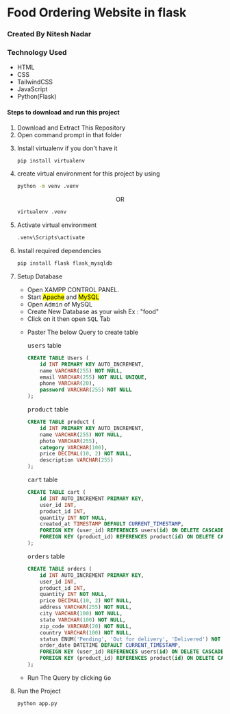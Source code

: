 <h1>Food Ordering Website in flask</h1>

<h3>Created By Nitesh Nadar</h3>

<h3>Technology Used</h3>
<ul>
<li>HTML</li>
<li>CSS</li>
<li>TailwindCSS</li>
<li>JavaScript</li>
<li>Python(Flask)</li>
</ul>

<h4>Steps to download and run this project</h4>

<ol start="1">
<li>Download and Extract This Repository</li>
<li>Open command prompt in that folder</li>
<li><p>Install virtualenv if you don't have it</p>  
    
```bash
pip install virtualenv
```

</li>
<li><p>create virtual environment for this project by using</p>

```bash
python -m venv .venv
```
<p align="center">OR</p>

```bash
virtualenv .venv
```
</li>
<li>
<p>Activate virtual environment</p>

```bash
.venv\Scripts\activate
```
</li>
<li>
<p>Install required dependencies</p>
    
```bash
pip install flask flask_mysqldb
```
</li>
<li>
<p>Setup Database</p>
<ul>
<li>Open XAMPP CONTROL PANEL.</li>
<li>Start <mark>Apache</mark> and <mark>MySQL</mark></li>
<li>Open <kbd>Admin</kbd> of MySQL</li>
<li>Create New Database as your wish Ex : "food"</li>
<li>Click on it then open <kbd>SQL</kbd> Tab </li>
<li>
<p>Paster The below Query to create table</p>

<p><kbd>users</kbd> table</p> 

```SQL
CREATE TABLE Users (
    id INT PRIMARY KEY AUTO_INCREMENT,
    name VARCHAR(255) NOT NULL,
    email VARCHAR(255) NOT NULL UNIQUE,
    phone VARCHAR(20),
    password VARCHAR(255) NOT NULL
);
```
<p><kbd>product</kbd> table</p> 

```SQL
CREATE TABLE product (
    id INT PRIMARY KEY AUTO_INCREMENT,
    name VARCHAR(255) NOT NULL,
    photo VARCHAR(255),
    category VARCHAR(100),
    price DECIMAL(10, 2) NOT NULL,
    description VARCHAR(255)
);
```
<p><kbd>cart</kbd> table</p> 

```SQL
CREATE TABLE cart (
    id INT AUTO_INCREMENT PRIMARY KEY,
    user_id INT,
    product_id INT,
    quantity INT NOT NULL,
    created_at TIMESTAMP DEFAULT CURRENT_TIMESTAMP,
    FOREIGN KEY (user_id) REFERENCES users(id) ON DELETE CASCADE,
    FOREIGN KEY (product_id) REFERENCES product(id) ON DELETE CASCADE
);
```
<p><kbd>orders</kbd> table</p> 


```SQL
CREATE TABLE orders (
    id INT AUTO_INCREMENT PRIMARY KEY,
    user_id INT,
    product_id INT,
    quantity INT NOT NULL,
    price DECIMAL(10, 2) NOT NULL,
    address VARCHAR(255) NOT NULL,
    city VARCHAR(100) NOT NULL,
    state VARCHAR(100) NOT NULL,
    zip_code VARCHAR(20) NOT NULL,
    country VARCHAR(100) NOT NULL,
    status ENUM('Pending', 'Out for delivery', 'Delivered') NOT NULL,
    order_date DATETIME DEFAULT CURRENT_TIMESTAMP,
    FOREIGN KEY (user_id) REFERENCES users(id) ON DELETE CASCADE,
    FOREIGN KEY (product_id) REFERENCES product(id) ON DELETE CASCADE
);
```

<li>Run The Query by clicking <kbd>Go</kbd></li>
</ul>
</li>
<li>
<p>Run the Project</p>

```bash
python app.py
```
</li>

</ol>









